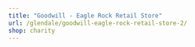 ```yaml
---
title: "Goodwill - Eagle Rock Retail Store"
url: /glendale/goodwill-eagle-rock-retail-store-2/
shop: charity
---
```

